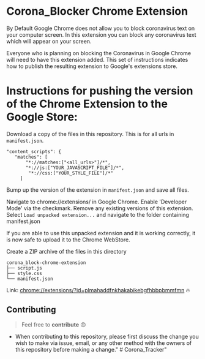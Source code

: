 # Corona_Blocker Chrome Extension

By Default Google Chrome does not allow you to block coronavirus text on your computer screen. In this extension you can block any coronavirus text which will appear on your screen.

Everyone who is planning on blocking the Coronavirus in Google Chrome will need to have this extension added. This set of instructions indicates how to publish the resulting extension to Google's extensions store.

# Instructions for pushing the version of the Chrome Extension to the Google Store:

Download a copy of the files in this repository. This is for all urls in `manifest.json`.

```
"content_scripts": {
   "matches": [
       "*://matches:["<all_urls>"]/*",
       "*://js:["YOUR_JAVASCRIPT_FILE"]/*",
        "*://css:["YOUR_STYLE_FILE"]/*"
     ]
````

Bump up the version of the extension in `manifest.json` and save all files.

Navigate to chrome://extensions/ in Google Chrome. Enable 'Developer Mode' via the checkmark. Remove any existing versions of this extension. Select `Load unpacked extension...` and navigate to the folder containing manifest.json

If you are able to use this unpacked extension and it is working correctly, it is now safe to upload it to the Chrome WebStore.

Create a ZIP archive of the files in this directory

```
corona_block-chrome-extension
├── script.js
├── style.css
└── manifest.json
```


Link:  [chrome://extensions/?id=plmahaddfnkhakabikebgfhbbpbmmfmn](chrome://extensions/?id=plmahaddfnkhakabikebgfhbbpbmmfmn) 🔥

## Contributing

> Feel free to **contribute** 😍
- When contributing to this repository, please first discuss the change you wish to make via issue, email, or any other method with the owners of this repository before making a change." # Corona_Tracker" 



